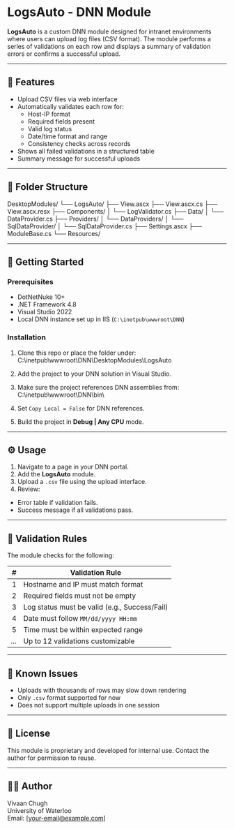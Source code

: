 # LogsAuto - DNN Module

**LogsAuto** is a custom DNN module designed for intranet environments where users can upload log files (CSV format). The module performs a series of validations on each row and displays a summary of validation errors or confirms a successful upload.

---

## 🧩 Features

- Upload CSV files via web interface
- Automatically validates each row for:
  - Host-IP format
  - Required fields present
  - Valid log status
  - Date/time format and range
  - Consistency checks across records
- Shows all failed validations in a structured table
- Summary message for successful uploads

---

## 📁 Folder Structure

DesktopModules/
└── LogsAuto/
├── View.ascx
├── View.ascx.cs
├── View.ascx.resx
├── Components/
│ └── LogValidator.cs
├── Data/
│ └── DataProvider.cs
├── Providers/
│ └── DataProviders/
│ └── SqlDataProvider/
│ └── SqlDataProvider.cs
├── Settings.ascx
├── ModuleBase.cs
└── Resources/



---

## 🚀 Getting Started

### Prerequisites

- DotNetNuke 10+
- .NET Framework 4.8
- Visual Studio 2022
- Local DNN instance set up in IIS (`C:\inetpub\wwwroot\DNN`)

### Installation

1. Clone this repo or place the folder under:
C:\inetpub\wwwroot\DNN\DesktopModules\LogsAuto

2. Add the project to your DNN solution in Visual Studio.

3. Make sure the project references DNN assemblies from:
C:\inetpub\wwwroot\DNN\bin\

4. Set `Copy Local = False` for DNN references.

5. Build the project in **Debug | Any CPU** mode.

---

## ⚙️ Usage

1. Navigate to a page in your DNN portal.
2. Add the **LogsAuto** module.
3. Upload a `.csv` file using the upload interface.
4. Review:
- Error table if validation fails.
- Success message if all validations pass.

---

## 🧪 Validation Rules

The module checks for the following:

| # | Validation Rule                   |
|--:|-----------------------------------|
| 1 | Hostname and IP must match format |
| 2 | Required fields must not be empty |
| 3 | Log status must be valid (e.g., Success/Fail) |
| 4 | Date must follow `MM/dd/yyyy HH:mm` |
| 5 | Time must be within expected range |
| ... | Up to 12 validations customizable |

---

## 📌 Known Issues

- Uploads with thousands of rows may slow down rendering
- Only `.csv` format supported for now
- Does not support multiple uploads in one session

---

## 📄 License

This module is proprietary and developed for internal use. Contact the author for permission to reuse.

---

## 👨‍💻 Author

Vivaan Chugh  
University of Waterloo  
Email: [your-email@example.com]

